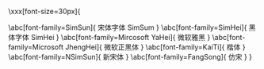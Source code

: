 
\xxx[font-size=30px]{

\abc[font-family=SimSun]{
宋体字体 SimSum
}
\abc[font-family=SimHei]{
黑体字体 SimHei
}
\abc[font-family=Mircosoft YaHei]{
微软雅黑 
}
\abc[font-family=Microsoft JhengHei]{
微软正黑体
}
\abc[font-family=KaiTi]{
楷体
}
\abc[font-family=NSimSun]{
新宋体
}
\abc[font-family=FangSong]{
仿宋
}
}